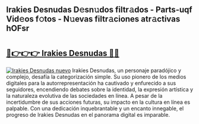 ## Irakies Desnudas D𝚎sn𝚞dos filtr𝚊dos - Parts-uqf Vid𝚎os f𝚘tos - N𝚞evas filtr𝚊ciones atr𝚊ctivas hOFsr

# <h2><a href="http://mb4w0ia.tromn.icu/?c=Irakies+Desnudas">🔗👉👉👉 Irakies Desnudas 🔗🔗</a></h2>

[![Irakies Desnudas nuevo](https://i.imgur.com/pEAQMta.gif)](http://mb4w0ia.tromn.icu/?c=Irakies+Desnudas)
Irakies Desnudas, un personaje paradójico y complejo, desafía la categorización simple. Su uso pionero de los medios digitales para la autorrepresentación ha cautivado y enfurecido a sus seguidores, encendiendo debates sobre la identidad, la expresión artística y la naturaleza evolutiva de las sociedades en línea. A pesar de la incertidumbre de sus acciones futuras, su impacto en la cultura en línea es palpable. Con una dedicación inquebrantable y un encanto innegable, el progreso de Irakies Desnudas en el panorama digital es imparable.

